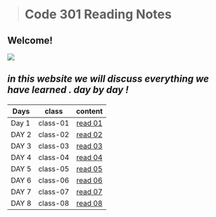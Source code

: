 ># Code 301 Reading Notes

## Welcome! 

![](https://howtostudyincollege.com/wp-content/uploads/2017/03/Take-Notes-Effectively.png)



   ## <p> *in this website we will discuss everything we have learned . day by day !*


   
| **Days**   | **class**| **content**  |  
|------------|----------|:-------------:|
|   Day 1    | class-01 |[ read 01 ](./class-01.md)| 
|   DAY 2    | class-02 |[ read 02](./class-02.md)| 
|   DAY 3    | class-03 |[ read 03](./class-03.md)|
|   DAY 4    | class-04 |[ read 04](./class-04.md)| 
|   DAY 5    | class-05 |[ read 05](./class-05.md)| 
|   DAY 6    | class-06 |[ read 06](./class-06.md)| 
|   DAY 7    | class-07 |[ read 07](./class-07.md)|
|   DAY 8    | class-08 |[ read 08](./class-08.md)|  
